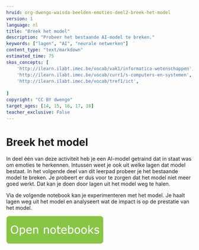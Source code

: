 ```yaml
---
hruid: org-dwengo-waisda-beelden-emoties-deel2-breek-het-model
version: 1
language: nl
title: "Breek het model"
description: "Probeer het bestaande AI-model te breken."
keywords: ["lagen", "AI", "neurale netwerken"]
content_type: "text/markdown"
estimated_time: 75
skos_concepts: [
    'http://ilearn.ilabt.imec.be/vocab/vak1/informatica-wetenschappen', 
    'http://ilearn.ilabt.imec.be/vocab/curr1/s-computers-en-systemen',
    'http://ilearn.ilabt.imec.be/vocab/tref1/ict',

]
copyright: "CC BY dwengo"
target_ages: [14, 15, 16, 17, 18]
teacher_exclusive: False
---
```


# Breek het model

In deel één van deze activiteit heb je een AI-model getraind dat in staat was om emoties te herkennen. Intussen weet je ook uit welke lagen dat model bestaat. In het volgende deel van dit leerpad probeer je het bestaande model te breken. Je probeert er dus voor te zorgen dat het model niet meer goed werkt. Dat kan je doen door lagen uit het model weg te halen.

Via de volgende notebook kan je experimenteren met het model. Je haalt lagen weg uit het model en analyseert wat de impact is op de prestatie van het model.

[![](img/Knop.png "Button")](https://kiks.ilabt.imec.be/hub/tmplogin?id=waisda_beelden_emoties_deel2 "Basic")